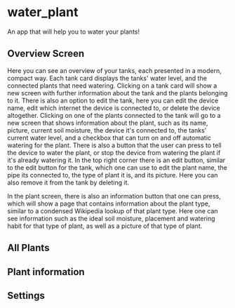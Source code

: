 # water_plant

An app that will help you to water your plants!

## Overview Screen
Here you can see an overview of your tanks, each presented in a modern, compact way. Each tank card displays the tanks' water level, and the connected plants that need watering. 
Clicking on a tank card will show a new screen with further information about the tank and the plants belonging to it. There is also an option to edit the tank, here you can edit the device name, edit which internet the device is connected to, or delete the device altogether.
Clicking on one of the plants connected to the tank will go to a new screen that shows information about the plant, such as its name, picture, current soil moisture, the device it's connected to, the tanks' current water level, and a checkbox that can turn on and off automatic watering for the plant. There is also a button that the user can press to tell the device to water the plant, or stop the device from watering the plant if it's already watering it.
In the top right corner there is an edit button, similar to the edit button for the tank, which one can use to edit the plant name, the pipe its connected to, the type of plant it is, and its picture. Here you can also remove it from the tank by deleting it.

In the plant screen, there is also an information button that one can press, which will show a page that contains information about the plant type, similar to a condensed Wikipedia lookup of that plant type. Here one can see information such as the ideal soil moisture, placement and watering habit for that type of plant, as well as a picture of that type of plant.

## All Plants


## Plant information

## Settings
